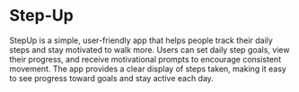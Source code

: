 # Step-Up 
StepUp is a simple, user-friendly app that helps people track their daily steps and stay motivated to walk more. Users can set daily step goals, view their progress, and receive motivational prompts to encourage consistent movement. The app provides a clear display of steps taken, making it easy to see progress toward goals and stay active each day.

